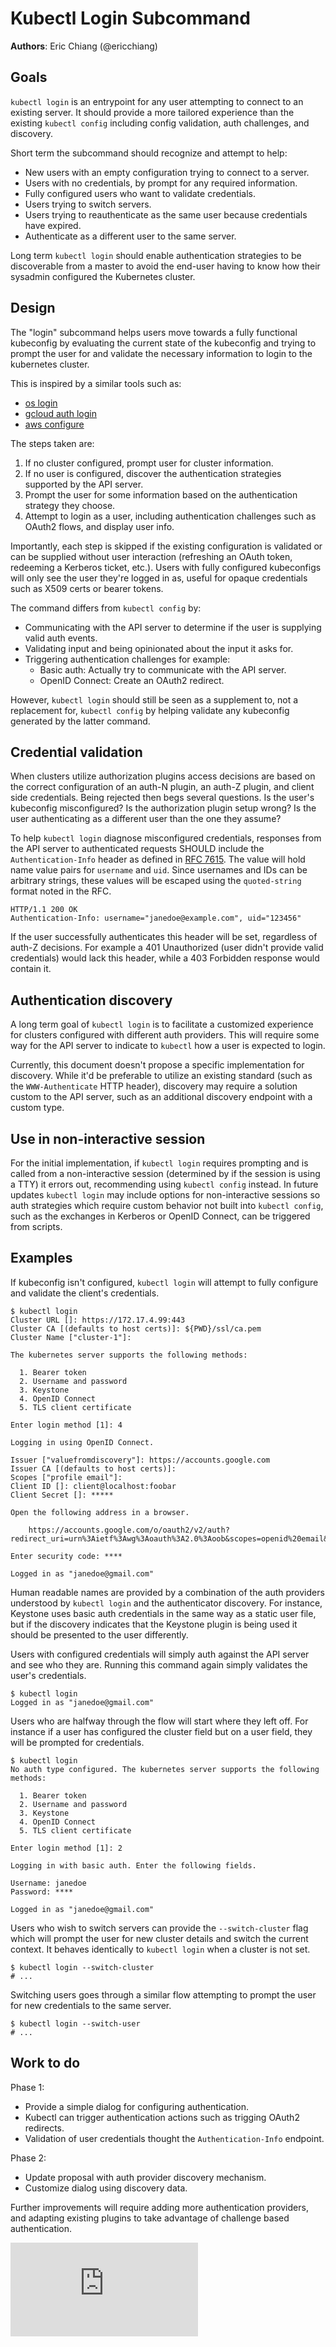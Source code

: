 # Kubectl Login Subcommand

**Authors**: Eric Chiang (@ericchiang)

## Goals

`kubectl login` is an entrypoint for any user attempting to connect to an
existing server. It should provide a more tailored experience than the existing
`kubectl config` including config validation, auth challenges, and discovery.

Short term the subcommand should recognize and attempt to help:

* New users with an empty configuration trying to connect to a server.
* Users with no credentials, by prompt for any required information.
* Fully configured users who want to validate credentials.
* Users trying to switch servers.
* Users trying to reauthenticate as the same user because credentials have expired.
* Authenticate as a different user to the same server.

Long term `kubectl login` should enable authentication strategies to be
discoverable from a master to avoid the end-user having to know how their
sysadmin configured the Kubernetes cluster.

## Design

The "login" subcommand helps users move towards a fully functional kubeconfig by
evaluating the current state of the kubeconfig and trying to prompt the user for
and validate the necessary information to login to the kubernetes cluster.

This is inspired by a similar tools such as:

 * [os login](https://docs.openshift.org/latest/cli_reference/get_started_cli.html#basic-setup-and-login)
 * [gcloud auth login](https://cloud.google.com/sdk/gcloud/reference/auth/login)
 * [aws configure](https://docs.aws.amazon.com/cli/latest/userguide/cli-chap-getting-started.html)

The steps taken are:

1. If no cluster configured, prompt user for cluster information.
2. If no user is configured, discover the authentication strategies supported by the API server.
3. Prompt the user for some information based on the authentication strategy they choose.
4. Attempt to login as a user, including authentication challenges such as OAuth2 flows, and display user info.

Importantly, each step is skipped if the existing configuration is validated or
can be supplied without user interaction (refreshing an OAuth token, redeeming
a Kerberos ticket, etc.). Users with fully configured kubeconfigs will only see
the user they're logged in as, useful for opaque credentials such as X509 certs
or bearer tokens.

The command differs from `kubectl config` by:

* Communicating with the API server to determine if the user is supplying valid auth events.
* Validating input and being opinionated about the input it asks for.
* Triggering authentication challenges for example:
  * Basic auth: Actually try to communicate with the API server.
  * OpenID Connect: Create an OAuth2 redirect.

However, `kubectl login` should still be seen as a supplement to, not a
replacement for, `kubectl config` by helping validate any kubeconfig generated
by the latter command.

## Credential validation

When clusters utilize authorization plugins access decisions are based on the
correct configuration of an auth-N plugin, an auth-Z plugin, and client side
credentials. Being rejected then begs several questions. Is the user's
kubeconfig misconfigured? Is the authorization plugin setup wrong? Is the user
authenticating as a different user than the one they assume?

To help `kubectl login` diagnose misconfigured credentials, responses from the
API server to authenticated requests SHOULD include the `Authentication-Info`
header as defined in [RFC 7615](https://tools.ietf.org/html/rfc7615). The value
will hold name value pairs for `username` and `uid`. Since usernames and IDs
can be arbitrary strings, these values will be escaped using the `quoted-string`
format noted in the RFC.

```
HTTP/1.1 200 OK
Authentication-Info: username="janedoe@example.com", uid="123456"
```

If the user successfully authenticates this header will be set, regardless of
auth-Z decisions. For example a 401 Unauthorized (user didn't provide valid
credentials) would lack this header, while a 403 Forbidden response would
contain it.

## Authentication discovery

A long term goal of `kubectl login` is to facilitate a customized experience
for clusters configured with different auth providers. This will require some
way for the API server to indicate to `kubectl` how a user is expected to
login.

Currently, this document doesn't propose a specific implementation for
discovery. While it'd be preferable to utilize an existing standard (such as the
`WWW-Authenticate` HTTP header), discovery may require a solution custom to the
API server, such as an additional discovery endpoint with a custom type.

## Use in non-interactive session

For the initial implementation, if `kubectl login` requires prompting and is
called from a non-interactive session (determined by if the session is using a
TTY) it errors out, recommending using `kubectl config` instead. In future
updates `kubectl login` may include options for non-interactive sessions so
auth strategies which require custom behavior not built into `kubectl config`,
such as the exchanges in Kerberos or OpenID Connect, can be triggered from
scripts.

## Examples

If kubeconfig isn't configured, `kubectl login` will attempt to fully configure
and validate the client's credentials.

```
$ kubectl login
Cluster URL []: https://172.17.4.99:443
Cluster CA [(defaults to host certs)]: ${PWD}/ssl/ca.pem
Cluster Name ["cluster-1"]:

The kubernetes server supports the following methods:

  1. Bearer token
  2. Username and password
  3. Keystone
  4. OpenID Connect
  5. TLS client certificate

Enter login method [1]: 4

Logging in using OpenID Connect.

Issuer ["valuefromdiscovery"]: https://accounts.google.com
Issuer CA [(defaults to host certs)]:
Scopes ["profile email"]:
Client ID []: client@localhost:foobar
Client Secret []: *****

Open the following address in a browser.

    https://accounts.google.com/o/oauth2/v2/auth?redirect_uri=urn%3Aietf%3Awg%3Aoauth%3A2.0%3Aoob&scopes=openid%20email&access_type=offline&...

Enter security code: ****

Logged in as "janedoe@gmail.com"
```

Human readable names are provided by a combination of the auth providers
understood by `kubectl login` and the authenticator discovery. For instance,
Keystone uses basic auth credentials in the same way as a static user file, but
if the discovery indicates that the Keystone plugin is being used it should be
presented to the user differently.

Users with configured credentials will simply auth against the API server and see
who they are. Running this command again simply validates the user's credentials.

```
$ kubectl login
Logged in as "janedoe@gmail.com"
```

Users who are halfway through the flow will start where they left off. For
instance if a user has configured the cluster field but on a user field, they will
be prompted for credentials.

```
$ kubectl login
No auth type configured. The kubernetes server supports the following methods:

  1. Bearer token
  2. Username and password
  3. Keystone
  4. OpenID Connect
  5. TLS client certificate

Enter login method [1]: 2

Logging in with basic auth. Enter the following fields.

Username: janedoe
Password: ****

Logged in as "janedoe@gmail.com"
```

Users who wish to switch servers can provide the `--switch-cluster` flag which
will prompt the user for new cluster details and switch the current context. It
behaves identically to `kubectl login` when a cluster is not set.

```
$ kubectl login --switch-cluster
# ...
```

Switching users goes through a similar flow attempting to prompt the user for
new credentials to the same server.

```
$ kubectl login --switch-user
# ...
```

## Work to do

Phase 1:

* Provide a simple dialog for configuring authentication.
* Kubectl can trigger authentication actions such as trigging OAuth2 redirects.
* Validation of user credentials thought the `Authentication-Info` endpoint.

Phase 2:

* Update proposal with auth provider discovery mechanism.
* Customize dialog using discovery data.

Further improvements will require adding more authentication providers, and
adapting existing plugins to take advantage of challenge based authentication.


<!-- BEGIN MUNGE: GENERATED_ANALYTICS -->
[![Analytics](https://kubernetes-site.appspot.com/UA-36037335-10/GitHub/docs/proposals/kubectl-login.md?pixel)]()
<!-- END MUNGE: GENERATED_ANALYTICS -->
